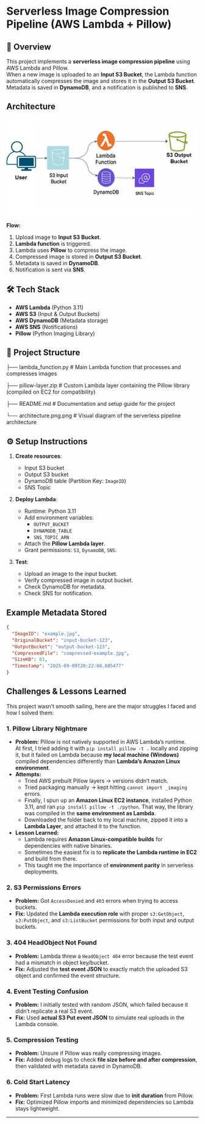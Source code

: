 # Serverless Image Compression Pipeline (AWS Lambda + Pillow)

## 📌 Overview
This project implements a **serverless image compression pipeline** using AWS Lambda and Pillow.  
When a new image is uploaded to an **Input S3 Bucket**, the Lambda function automatically compresses the image and stores it in the **Output S3 Bucket**.  
Metadata is saved in **DynamoDB**, and a notification is published to **SNS**.

## Architecture
![Architecture Diagram](Doc/Architecturev1.png)

**Flow:**
1. Upload image to **Input S3 Bucket**.
2. **Lambda function** is triggered.
3. Lambda uses **Pillow** to compress the image.
4. Compressed image is stored in **Output S3 Bucket**.
5. Metadata is saved in **DynamoDB**.
6. Notification is sent via **SNS**.

## 🛠️ Tech Stack
- **AWS Lambda** (Python 3.11)
- **AWS S3** (Input & Output Buckets)
- **AWS DynamoDB** (Metadata storage)
- **AWS SNS** (Notifications)
- **Pillow** (Python Imaging Library)

## 📂 Project Structure
├── lambda_function.py # Main Lambda function that processes and compresses images

├── pillow-layer.zip # Custom Lambda layer containing the Pillow library (compiled on EC2 for compatibility)

├── README.md # Documentation and setup guide for the project

└── architecture.png.png # Visual diagram of the serverless pipeline architecture

## ⚙️ Setup Instructions
1. **Create resources**:
   - Input S3 bucket
   - Output S3 bucket
   - DynamoDB table (Partition Key: `ImageID`)
   - SNS Topic

2. **Deploy Lambda**:
   - Runtime: Python 3.11
   - Add environment variables:
     - `OUTPUT_BUCKET`
     - `DYNAMODB_TABLE`
     - `SNS_TOPIC_ARN`
   - Attach the **Pillow Lambda layer**.
   - Grant permissions: `S3`, `DynamoDB`, `SNS`.

3. **Test**:
   - Upload an image to the input bucket.
   - Verify compressed image in output bucket.
   - Check DynamoDB for metadata.
   - Check SNS for notification.

## Example Metadata Stored
```json
{
  "ImageID": "example.jpg",
  "OriginalBucket": "input-bucket-123",
  "OutputBucket": "output-bucket-123",
  "CompressedFile": "compressed-example.jpg",
  "SizeKB": 83,
  "Timestamp": "2025-09-09T20:22:08.885477"
}
```
## Challenges & Lessons Learned

This project wasn’t smooth sailing, here are the major struggles I faced and how I solved them:

### 1. **Pillow Library Nightmare**
- **Problem:** Pillow is not natively supported in AWS Lambda’s runtime.  
  At first, I tried adding it with `pip install pillow -t .` locally and zipping it, but it failed on Lambda because **my local machine (Windows)** compiled dependencies differently than **Lambda’s Amazon Linux environment**.  
- **Attempts:**  
  - Tried AWS prebuilt Pillow layers → versions didn’t match.  
  - Tried packaging manually → kept hitting `cannot import _imaging` errors.  
  - Finally, I spun up an **Amazon Linux EC2 instance**, installed Python 3.11, and ran `pip install pillow -t ./python`. That way, the library was compiled in the **same environment as Lambda**.  
  - Downloaded the folder back to my local machine, zipped it into a **Lambda Layer**, and attached it to the function.
- **Lesson Learned:**  
  - Lambda requires **Amazon Linux-compatible builds** for dependencies with native binaries.  
  - Sometimes the easiest fix is to **replicate the Lambda runtime in EC2** and build from there.  
  - This taught me the importance of **environment parity** in serverless deployments.  

### 2. **S3 Permissions Errors**
- **Problem:** Got `AccessDenied` and `403` errors when trying to access buckets.  
- **Fix:** Updated the **Lambda execution role** with proper `s3:GetObject`, `s3:PutObject`, and `s3:ListBucket` permissions for both input and output buckets.

### 3. **404 HeadObject Not Found**
- **Problem:** Lambda threw a `HeadObject 404` error because the test event had a mismatch in object key/bucket.  
- **Fix:** Adjusted the **test event JSON** to exactly match the uploaded S3 object and confirmed the event structure.

### 4. **Event Testing Confusion**
- **Problem:** I initially tested with random JSON, which failed because it didn’t replicate a real S3 event.  
- **Fix:** Used **actual S3 Put event JSON** to simulate real uploads in the Lambda console.

### 5. **Compression Testing**
- **Problem:** Unsure if Pillow was really compressing images.  
- **Fix:** Added debug logs to check **file size before and after compression**, then validated with metadata saved in DynamoDB.

### 6. **Cold Start Latency**
- **Problem:** First Lambda runs were slow due to **init duration** from Pillow.  
- **Fix:** Optimized Pillow imports and minimized dependencies so Lambda stays lightweight.

---


